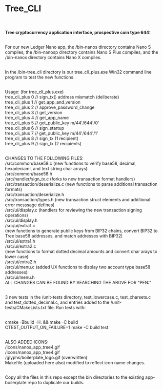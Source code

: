 # Tree_CLI<br><br>

<b>Tree cryptocurrency application interface, prospective coin type 644:</b><br><br>

For our new Ledger Nano app, the /bin-nanos directory contains Nano S compiles, the /bin-nanosp directory contains Nano S Plus compiles, and the /bin-nanox directory contains Nano X compiles.<br><br>

In the /bin-tree_cli directory is our tree_cli_plus.exe Win32 command line program to test the new functions.<br><br>

Usage: (for tree_cli_plus.exe)<br>
    tree_cli_plus 0 // sign_tx() address mismatch (deliberate)<br>
    tree_cli_plus 1 // get_app_and_version<br>
    tree_cli_plus 2 // approve_password_change<br>
    tree_cli_plus 3 // get_version<br>
    tree_cli_plus 4 // get_app_name<br>
    tree_cli_plus 5 // get_public_key m/44'/644'/0'<br>
    tree_cli_plus 6 // sign_startup<br>
    tree_cli_plus 7 // get_public_key m/44'/644'/1'<br>
    tree_cli_plus 8 // sign_tx (1 recipient)<br>
    tree_cli_plus 9 // sign_tx (2 recipients)<br><br>

CHANGES TO THE FOLLOWING FILES:<br>
/src/common/base58.c (new functions to verify base58, decimal, hexadeciaml, and text string char arrays)<br>
/src/common/base58.h<br>
/src/handler/sign_tx.c (forks to new transaction format handlers)<br>
/src/transaction/deserialize.c (new functions to parse additional transaction formats)<br>
/src/transaction/deserialize.h<br>
/src/transaction/types.h (new transaction struct elements and additional error messsage defines)<br>
/src/ui/display.c (handlers for reviewing the new transaction signing operations)<br>
/src/ui/display.h<br>
/src/ui/extra1.c<br> (new functions to generate public keys from BIP32 chains, convert BIP32 to Tree base58 addresses, and match addresses with BIP32)<br>
/src/ui/extra1.h<br>
/src/ui/extra2.c<br> (new functions to format dotted decimal amounts and convert char arays to lower case)<br>
/src/ui/extra2.h<br>
/src/ui/menu.c (added UX functions to display two account type base58 addresses)<br>
/src/ui/menu.h<br>
ALL CHANGES CAN BE FOUND BY SEARCHING THE ABOVE FOR "PEN:"<br><br>

3 new tests in the /unit-tests directory, test_lowercase.c, test_charsets.c and test_dotted_decimal.c, and entries added to the /unit-tests/CMakeLists.txt file.  Run tests with:<br><br>

cmake -Bbuild -H. && make -C build<br>
CTEST_OUTPUT_ON_FAILURE=1 make -C build test<br><br>

ALSO ADDED ICONS:<br>
/icons/nanos_app_tree4.gif<br>
/icons/nanox_app_tree4.gif<br>
/glyphs/boilerplate_logo.gif (overwritten)<br>
Makefile (uploaded here also) modified to reflect icon name changes.<br><br>

Copy all the files in this repo except the bin directories to the existing app-boilerplate repo to duplicate our builds.<br><br>


